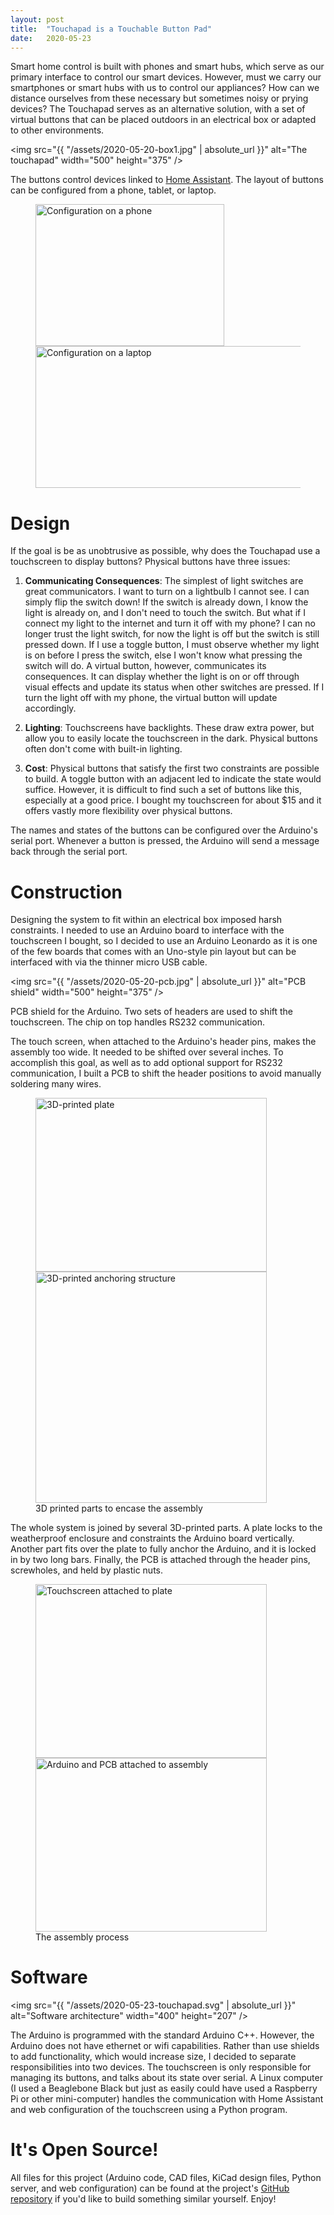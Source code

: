 ```yaml
---
layout: post
title:  "Touchapad is a Touchable Button Pad"
date:   2020-05-23
---
```


Smart home control is built with phones and smart hubs, which serve as our primary interface to control our smart devices. However, must we carry our smartphones or smart hubs with us to control our appliances? How can we distance ourselves from these necessary but sometimes noisy or prying devices? The Touchapad serves as an alternative solution, with a set of virtual buttons that can be placed outdoors in an electrical box or adapted to other environments.

<img src="{{ "/assets/2020-05-20-box1.jpg" | absolute_url }}" alt="The touchapad" width="500" height="375" />

The buttons control devices linked to [Home Assistant](https://home-assistant.io). The layout of buttons can be configured from a phone, tablet, or laptop.

<figure>
    <div>
        <img src="{{ "/assets/2020-05-21-phone.jpg" | absolute_url }}" alt="Configuration on a phone" width="302" height="227" />
        <img src="{{ "/assets/2020-05-21-website.jpg" | absolute_url }}" alt="Configuration on a laptop" width="438" height="227" />
    </div>
</figure>
<!-- ![img]({{ "/assets/2020-05-21-phone.jpg" | absolute_url }}) -->
<!-- ![img]({{ "/assets/2020-05-21-website.jpg" | absolute_url }}) -->


# Design

If the goal is be as unobtrusive as possible, why does the Touchapad use a touchscreen to display buttons? Physical buttons have three issues:

1.  **Communicating Consequences**: The simplest of light switches are great communicators. I want to turn on a lightbulb I cannot see. I can simply flip the switch down! If the switch is already down, I know the light is already on, and I don't need to touch the switch. But what if I connect my light to the internet and turn it off with my phone? I can no longer trust the light switch, for now the light is off but the switch is still pressed down. If I use a toggle button, I must observe whether my light is on before I press the switch, else I won't know what pressing the switch will do. A virtual button, however, communicates its consequences. It can display whether the light is on or off through visual effects and update its status when other switches are pressed. If I turn the light off with my phone, the virtual button will update accordingly.

2.  **Lighting**: Touchscreens have backlights. These draw extra power, but allow you to easily locate the touchscreen in the dark. Physical buttons often don't come with built-in lighting.

3.  **Cost**: Physical buttons that satisfy the first two constraints are possible to build. A toggle button with an adjacent led to indicate the state would suffice. However, it is difficult to find such a set of buttons like this, especially at a good price. I bought my touchscreen for about $15 and it offers vastly more flexibility over physical buttons.

The names and states of the buttons can be configured over the Arduino's serial port. Whenever a button is pressed, the Arduino will send a message back through the serial port.


# Construction

Designing the system to fit within an electrical box imposed harsh constraints. I needed to use an Arduino board to interface with the touchscreen I bought, so I decided to use an Arduino Leonardo as it is one of the few boards that comes with an Uno-style pin layout but can be interfaced with via the thinner micro USB cable.

<img src="{{ "/assets/2020-05-20-pcb.jpg" | absolute_url }}" alt="PCB shield" width="500" height="375" />

PCB shield for the Arduino. Two sets of headers are used to shift the touchscreen. The chip on top handles RS232 communication.

The touch screen, when attached to the Arduino's header pins, makes the assembly too wide. It needed to be shifted over several inches. To accomplish this goal, as well as to add optional support for RS232 communication, I built a PCB to shift the header positions to avoid manually soldering many wires.

<figure>
    <div>
        <img src="{{ "/assets/2020-05-20-plate.jpg" | absolute_url }}" alt="3D-printed plate" width="370" height="278" />
        <img src="{{ "/assets/2020-05-20-part2.jpg" | absolute_url }}" alt="3D-printed anchoring structure" width="370" />
    </div>
    <figcaption>3D printed parts to encase the assembly</figcaption>
</figure>

The whole system is joined by several 3D-printed parts. A plate locks to the weatherproof enclosure and constraints the Arduino board vertically. Another part fits over the plate to fully anchor the Arduino, and it is locked in by two long bars. Finally, the PCB is attached through the header pins, screwholes, and held by plastic nuts.

<figure>
    <div>
        <img src="{{ "/assets/2020-05-20-assembly1.jpg" | absolute_url }}" alt="Touchscreen attached to plate" width="370" height="278" />
        <img src="{{ "/assets/2020-05-20-assembly2.jpg" | absolute_url }}" alt="Arduino and PCB attached to assembly" width="370" height="278" />
    </div>
    <figcaption>The assembly process</figcaption>
</figure>

# Software

<img src="{{ "/assets/2020-05-23-touchapad.svg" | absolute_url }}" alt="Software architecture" width="400" height="207"  />

The Arduino is programmed with the standard Arduino C++. However, the Arduino does not have ethernet or wifi capabilities. Rather than use shields to add functionality, which would increase size, I decided to separate responsibilities into two devices. The touchscreen is only responsible for managing its buttons, and talks about its state over serial. A Linux computer (I used a Beaglebone Black but just as easily could have used a Raspberry Pi or other mini-computer) handles the communication with Home Assistant and web configuration of the touchscreen using a Python program.

# It's Open Source!

All files for this project (Arduino code, CAD files, KiCad design files, Python server, and web configuration) can be found at the project's [GitHub repository](https://github.com/rianadon/touchapad/) if you'd like to build something similar yourself. Enjoy!
